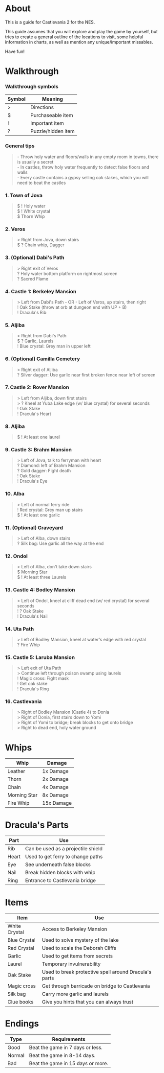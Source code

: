 #  About

This is a guide for Castlevania 2 for the NES.

This guide assumes that you will explore and play the game by yourself, but tries to create a general outline of the locations to visit, some helpful information in charts, as well as mention any unique/important missables.

Have fun\!

# Walkthrough  

### Walkthrough symbols

| Symbol    | Meaning               |
|-----------|-----------------------|
| \>        | Directions            |
| \$        | Purchaseable item     |
| \!        | Important item        |
| \?        | Puzzle/hidden item    |

### General tips

>   \- Throw holy water and floors/walls in any empty room in towns, there is usually a secret  
    \- In castles, throw holy water frequently to detect false floors and walls  
    \- Every castle contains a gypsy selling oak stakes, which you will need to beat the castles  

### 1. Town of Jova

>   \$ \! Holy water  
    \$ \! White crystal  
    \$ Thorn Whip  

### 2. Veros  

>   \> Right from Jova, down stairs  
    \$ \? Chain whip, Dagger

### 3. (Optional) Dabi's Path  

>   \> Right exit of Veros  
    \? Holy water bottom platform on rightmost screen  
    \? Sacred Flame 

### 4. Castle 1: Berkeley Mansion   

>   \> Left from Dabi's Path - OR - Left of Veros, up stairs, then right  
    \! Oak Stake (throw at orb at dungeon end with UP + B)  
    \! Dracula's Rib

### 5. Aljiba   

>   \> Right from Dabi's Path  
    \$ \? Garlic, Laurels  
    \! Blue crystal: Grey man in upper left
    
### 6. (Optional) Camilla Cemetery  

>   \> Right exit of Aljiba  
    \? Silver dagger: Use garlic near first broken fence near left of screen

### 7. Castle 2: Rover Mansion

>   \> Left from Aljiba, down first stairs  
    \> \? Kneel at Yuba Lake edge (w/ blue crystal) for several seconds  
    \! Oak Stake  
    \! Dracula's Heart

### 8. Aljiba  

>   \$ \! At least one laurel

### 9. Castle 3: Brahm Mansion  

>   \> Left of Jova, talk to ferryman with heart  
    \? Diamond: left of Brahm Mansion  
    \? Gold dagger: Fight death  
    \! Oak Stake  
    \! Dracula's Eye

### 10. Alba  

>   \> Left of normal ferry ride  
    \! Red crystal: Grey man up stairs  
    \$ \! At least one garlic

### 11. (Optional) Graveyard  

>   \> Left of Alba, down stairs  
    \? Silk bag: Use garlic all the way at the end

### 12. Ondol  

>   \> Left of Alba, don't take down stairs  
    \$ Morning Star  
    \$ \! At least three Laurels

### 13. Castle 4: Bodley Mansion  

>   \> Left of Ondol, kneel at cliff dead end (w/ red crystal) for several seconds  
    \! \? Oak Stake  
    \! Dracula's Nail

### 14. Uta Path  

>   \> Left of Bodley Mansion, kneel at water's edge with red crystal  
    \? Fire Whip

### 15. Castle 5: Laruba Mansion  

>   \> Left exit of Uta Path  
    \> Continue left through poison swamp using laurels  
    \! Magic cross: Fight mask  
    \! Get oak stake  
    \! Dracula's Ring
    
### 16. Castlevania  

>   \> Right of Bodley Mansion (Castle 4) to Donia  
    \> Right of Donia, first stairs down to Yomi  
    \> Right of Yomi to bridge; break blocks to get onto bridge  
    \> Right to dead end, holy water ground  

# Whips  

| Whip          | Damage        |
|---------------|---------------|
| Leather       | 1x Damage     |
| Thorn         | 2x Damage     |
| Chain         | 4x Damage     |
| Morning Star  | 8x Damage     |
| Fire Whip     | 15x Damage    |

# Dracula's Parts  

| Part  | Use                                   |
|-------|---------------------------------------|
| Rib   | Can be used as a projectile shield    |
| Heart | Used to get ferry to change paths     | 
| Eye   | See underneath false blocks           |  
| Nail  | Break hidden blocks with whip         |  
| Ring  | Entrance to Castlevania bridge        |  

# Items  

| Item          | Use                                                   |
|---------------|-------------------------------------------------------|
| White Crystal | Access to Berkeley Mansion                            |
| Blue Crystal  | Used to solve mystery of the lake                     |
| Red Crystal   | Used to scale the Deborah Cliffs                      |
| Garlic        | Used to get items from secrets                        |
| Laurel        | Temporary invulnerability                             |
| Oak Stake     | Used to break protective spell around Dracula's parts |
| Magic cross   | Get through barricade on bridge to Castlevania        |
| Silk bag      | Carry more garlic and laurels                         |
| Clue books    | Give you hints that you can always trust              |

# Endings

| Type      | Requirements                      |
|-----------|-----------------------------------|
| Good      | Beat the game in 7 days or less.  |
| Normal    | Beat the game in 8-14 days.       |
| Bad       | Beat the game in 15 days or more. |